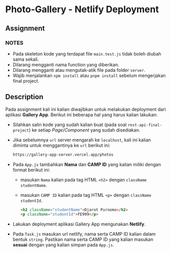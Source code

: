 # Photo-Gallery - Netlify Deployment

## Assignment

### NOTES

- Pada skeleton kode yang terdapat file `main.test.js` tidak boleh diubah sama sekali.
- Dilarang mengganti nama function yang diberikan.
- Dilarang mengganti atau mengutak-atik file pada folder `server`.
- Wajib menjalankan `npm install` atau `pnpm install` sebelum mengerjakan final project.

## Description

Pada assignment kali ini kalian diwajibkan untuk melakukan deployment dari aplikasi **Gallery App**. Berikut ini beberapa hal yang harus kalian lakukan:

- Silahkan salin kode yang sudah kalian buat (pada soal `rest-api-final-project`) ke setiap _Page_/_Component_ yang sudah disediakan.

- Jika sebelumnya `url` server mengarah ke `localhost`, kali ini kalian diminta untuk menggantinya ke `url` berikut ini:

  ```txt
  https://gallery-app-server.vercel.app/photos
  ```

- Pada `App.js` tambahkan **Nama** dan **CAMP ID** yang kalian miliki dengan format berikut ini:

  - masukan `Nama` kalian pada tag HTML `<h2>` dengan `className` `studentName`.
  - masukan `CAMP ID` kalian pada tag HTML `<p>` dengan `className` `studentId`.

    ```html
    <h2 className="studentName">Djarot Purnomo</h2>
    <p className="studentId">FE999</p>
    ```

- Lakukan deployment aplikasi Gallery App mengunakan **Netlify**.

- Pada `Task.js` masukan url netlify, nama serta CAMP ID kalian dalam bentuk `string`. Pastikan nama serta CAMP ID yang kalian masukan **sesuai** dengan yang kalian simpan pada `App.js`.
